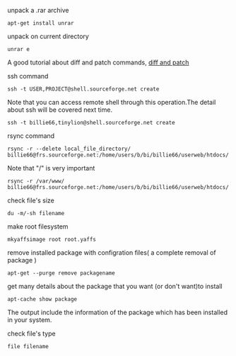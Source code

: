 unpack a .rar archive 

    apt-get install unrar

unpack on current directory

    unrar e

A good tutorial about diff and patch commands, [diff and patch][1]

ssh command

    ssh -t USER,PROJECT@shell.sourceforge.net create

Note that you can access remote shell through this operation.The detail about 
ssh will be covered next time.

    ssh -t billie66,tinylion@shell.sourceforge.net create

rsync command

    rsync -r --delete local_file_directory/ billie66@frs.sourceforge.net:/home/users/b/bi/billie66/userweb/htdocs/

Note that "/" is very important

    rsync -r /var/www/ billie66@frs.sourceforge.net:/home/users/b/bi/billie66/userweb/htdocs/

check file's size

    du -m/-sh filename

make root filesystem

    mkyaffsimage root root.yaffs

remove installed package with configration files( a complete removal of package )

    apt-get --purge remove packagename

get many details about the package that you want (or don't want)to install

    apt-cache show package

The output include the information of the package which has been installed in your system.

check file's type

    file filename

[1]: http://www.linuxtutorialblog.com/post/introduction-using-diff-and-patch-tutorial




